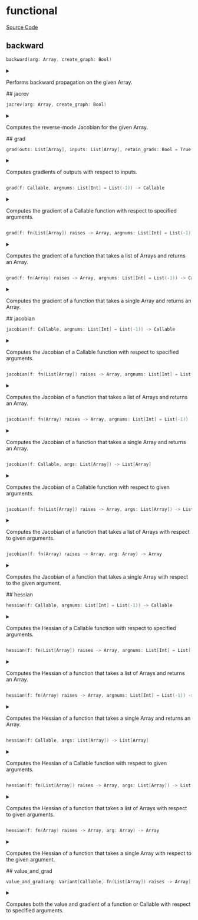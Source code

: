 



# functional
  
[Source Code](https://github.com/endia-ai/Endia/tree/main/endia/autograd/functional.mojo)  
  

## backward


```swift
backward(arg: Array, create_graph: Bool)
```  
<details markdown="1" style="border: none; bg-color: none; box-shadow: none;">  
<summary style="border: none; bg-color: none; box-shadow: none;">  
  
Performs backward propagation on the given Array.  
</summary>  
  
#### Args:  

* arg `Array`
* create_graph `Bool`
  
  
</details>
## jacrev


```swift
jacrev(arg: Array, create_graph: Bool)
```  
<details markdown="1" style="border: none; bg-color: none; box-shadow: none;">  
<summary style="border: none; bg-color: none; box-shadow: none;">  
  
Computes the reverse-mode Jacobian for the given Array.  
</summary>  
  
#### Args:  

* arg `Array`
* create_graph `Bool`
  
  
</details>
## grad


```swift
grad(outs: List[Array], inputs: List[Array], retain_grads: Bool = True, create_graph: Bool = False) -> List[Array]
```  
<details markdown="1" style="border: none; bg-color: none; box-shadow: none;">  
<summary style="border: none; bg-color: none; box-shadow: none;">  
  
Computes gradients of outputs with respect to inputs.  
</summary>  
  
#### Args:  

* outs `List[Array]`
* inputs `List[Array]`
* retain_grads `Bool` Default: True
* create_graph `Bool` Default: False
  
#### Returns:  
  
Type: `List[Array]`  
  
  
</details>

```swift
grad(f: Callable, argnums: List[Int] = List(-1)) -> Callable
```  
<details markdown="1" style="border: none; bg-color: none; box-shadow: none;">  
<summary style="border: none; bg-color: none; box-shadow: none;">  
  
Computes the gradient of a Callable function with respect to specified arguments.  
</summary>  
  
#### Args:  

* f `Callable`
* argnums `List[Int]` Default: List(-1)
  
#### Returns:  
  
Type: `Callable`  
  
  
</details>

```swift
grad(f: fn(List[Array]) raises -> Array, argnums: List[Int] = List(-1)) -> Callable
```  
<details markdown="1" style="border: none; bg-color: none; box-shadow: none;">  
<summary style="border: none; bg-color: none; box-shadow: none;">  
  
Computes the gradient of a function that takes a list of Arrays and returns an Array.  
</summary>  
  
#### Args:  

* f `fn(List[Array]) raises -> Array`
* argnums `List[Int]` Default: List(-1)
  
#### Returns:  
  
Type: `Callable`  
  
  
</details>

```swift
grad(f: fn(Array) raises -> Array, argnums: List[Int] = List(-1)) -> Callable
```  
<details markdown="1" style="border: none; bg-color: none; box-shadow: none;">  
<summary style="border: none; bg-color: none; box-shadow: none;">  
  
Computes the gradient of a function that takes a single Array and returns an Array.  
</summary>  
  
#### Args:  

* f `fn(Array) raises -> Array`
* argnums `List[Int]` Default: List(-1)
  
#### Returns:  
  
Type: `Callable`  
  
  
</details>
## jacobian


```swift
jacobian(f: Callable, argnums: List[Int] = List(-1)) -> Callable
```  
<details markdown="1" style="border: none; bg-color: none; box-shadow: none;">  
<summary style="border: none; bg-color: none; box-shadow: none;">  
  
Computes the Jacobian of a Callable function with respect to specified arguments.  
</summary>  
  
#### Args:  

* f `Callable`
* argnums `List[Int]` Default: List(-1)
  
#### Returns:  
  
Type: `Callable`  
  
  
</details>

```swift
jacobian(f: fn(List[Array]) raises -> Array, argnums: List[Int] = List(-1)) -> Callable
```  
<details markdown="1" style="border: none; bg-color: none; box-shadow: none;">  
<summary style="border: none; bg-color: none; box-shadow: none;">  
  
Computes the Jacobian of a function that takes a list of Arrays and returns an Array.  
</summary>  
  
#### Args:  

* f `fn(List[Array]) raises -> Array`
* argnums `List[Int]` Default: List(-1)
  
#### Returns:  
  
Type: `Callable`  
  
  
</details>

```swift
jacobian(f: fn(Array) raises -> Array, argnums: List[Int] = List(-1)) -> Callable
```  
<details markdown="1" style="border: none; bg-color: none; box-shadow: none;">  
<summary style="border: none; bg-color: none; box-shadow: none;">  
  
Computes the Jacobian of a function that takes a single Array and returns an Array.  
</summary>  
  
#### Args:  

* f `fn(Array) raises -> Array`
* argnums `List[Int]` Default: List(-1)
  
#### Returns:  
  
Type: `Callable`  
  
  
</details>

```swift
jacobian(f: Callable, args: List[Array]) -> List[Array]
```  
<details markdown="1" style="border: none; bg-color: none; box-shadow: none;">  
<summary style="border: none; bg-color: none; box-shadow: none;">  
  
Computes the Jacobian of a Callable function with respect to given arguments.  
</summary>  
  
#### Args:  

* f `Callable`
* args `List[Array]`
  
#### Returns:  
  
Type: `List[Array]`  
  
  
</details>

```swift
jacobian(f: fn(List[Array]) raises -> Array, args: List[Array]) -> List[Array]
```  
<details markdown="1" style="border: none; bg-color: none; box-shadow: none;">  
<summary style="border: none; bg-color: none; box-shadow: none;">  
  
Computes the Jacobian of a function that takes a list of Arrays with respect to given arguments.  
</summary>  
  
#### Args:  

* f `fn(List[Array]) raises -> Array`
* args `List[Array]`
  
#### Returns:  
  
Type: `List[Array]`  
  
  
</details>

```swift
jacobian(f: fn(Array) raises -> Array, arg: Array) -> Array
```  
<details markdown="1" style="border: none; bg-color: none; box-shadow: none;">  
<summary style="border: none; bg-color: none; box-shadow: none;">  
  
Computes the Jacobian of a function that takes a single Array with respect to the given argument.  
</summary>  
  
#### Args:  

* f `fn(Array) raises -> Array`
* arg `Array`
  
#### Returns:  
  
Type: `Array`  
  
  
</details>
## hessian


```swift
hessian(f: Callable, argnums: List[Int] = List(-1)) -> Callable
```  
<details markdown="1" style="border: none; bg-color: none; box-shadow: none;">  
<summary style="border: none; bg-color: none; box-shadow: none;">  
  
Computes the Hessian of a Callable function with respect to specified arguments.  
</summary>  
  
#### Args:  

* f `Callable`
* argnums `List[Int]` Default: List(-1)
  
#### Returns:  
  
Type: `Callable`  
  
  
</details>

```swift
hessian(f: fn(List[Array]) raises -> Array, argnums: List[Int] = List(-1)) -> Callable
```  
<details markdown="1" style="border: none; bg-color: none; box-shadow: none;">  
<summary style="border: none; bg-color: none; box-shadow: none;">  
  
Computes the Hessian of a function that takes a list of Arrays and returns an Array.  
</summary>  
  
#### Args:  

* f `fn(List[Array]) raises -> Array`
* argnums `List[Int]` Default: List(-1)
  
#### Returns:  
  
Type: `Callable`  
  
  
</details>

```swift
hessian(f: fn(Array) raises -> Array, argnums: List[Int] = List(-1)) -> Callable
```  
<details markdown="1" style="border: none; bg-color: none; box-shadow: none;">  
<summary style="border: none; bg-color: none; box-shadow: none;">  
  
Computes the Hessian of a function that takes a single Array and returns an Array.  
</summary>  
  
#### Args:  

* f `fn(Array) raises -> Array`
* argnums `List[Int]` Default: List(-1)
  
#### Returns:  
  
Type: `Callable`  
  
  
</details>

```swift
hessian(f: Callable, args: List[Array]) -> List[Array]
```  
<details markdown="1" style="border: none; bg-color: none; box-shadow: none;">  
<summary style="border: none; bg-color: none; box-shadow: none;">  
  
Computes the Hessian of a Callable function with respect to given arguments.  
</summary>  
  
#### Args:  

* f `Callable`
* args `List[Array]`
  
#### Returns:  
  
Type: `List[Array]`  
  
  
</details>

```swift
hessian(f: fn(List[Array]) raises -> Array, args: List[Array]) -> List[Array]
```  
<details markdown="1" style="border: none; bg-color: none; box-shadow: none;">  
<summary style="border: none; bg-color: none; box-shadow: none;">  
  
Computes the Hessian of a function that takes a list of Arrays with respect to given arguments.  
</summary>  
  
#### Args:  

* f `fn(List[Array]) raises -> Array`
* args `List[Array]`
  
#### Returns:  
  
Type: `List[Array]`  
  
  
</details>

```swift
hessian(f: fn(Array) raises -> Array, arg: Array) -> Array
```  
<details markdown="1" style="border: none; bg-color: none; box-shadow: none;">  
<summary style="border: none; bg-color: none; box-shadow: none;">  
  
Computes the Hessian of a function that takes a single Array with respect to the given argument.  
</summary>  
  
#### Args:  

* f `fn(Array) raises -> Array`
* arg `Array`
  
#### Returns:  
  
Type: `Array`  
  
  
</details>
## value_and_grad


```swift
value_and_grad(arg: Variant[Callable, fn(List[Array]) raises -> Array], argnums: List[Int] = List(-1)) -> Callable
```  
<details markdown="1" style="border: none; bg-color: none; box-shadow: none;">  
<summary style="border: none; bg-color: none; box-shadow: none;">  
  
Computes both the value and gradient of a function or Callable with respect to specified arguments.  
</summary>  
  
#### Args:  

* arg `Variant[Callable, fn(List[Array]) raises -> Array]`
* argnums `List[Int]` Default: List(-1)
  
#### Returns:  
  
Type: `Callable`  
  
  
</details>